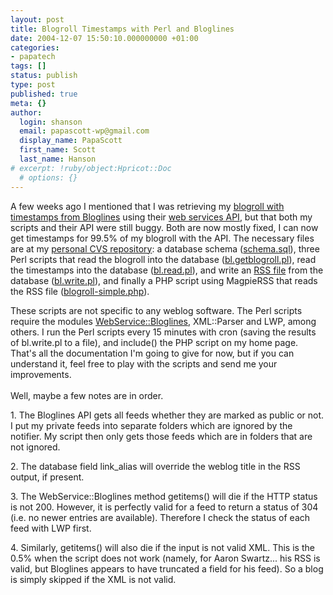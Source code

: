 ```yaml
---
layout: post
title: Blogroll Timestamps with Perl and Bloglines
date: 2004-12-07 15:50:10.000000000 +01:00
categories:
- papatech
tags: []
status: publish
type: post
published: true
meta: {}
author:
  login: shanson
  email: papascott-wp@gmail.com
  display_name: PapaScott
  first_name: Scott
  last_name: Hanson
# excerpt: !ruby/object:Hpricot::Doc
  # options: {}
---
```

<p>A few weeks ago I mentioned that I was retrieving my <a href="http://www.papascott.de/archives/2004/10/23/bloglines-timestamps/" title="PapaScott: Bloglines Timestamps">blogroll with timestamps from Bloglines</a> using their <a href="http://www.bloglines.com/services/api/">web services API</a>, but that both my scripts and their API were still buggy. Both are now mostly fixed, I can now get timestamps for 99.5% of my blogroll with the API. The necessary files are at my <a href="http://cvs.sourceforge.net/viewcvs.py/papascott/bloglines/" title="SourceForge.net CVS Repository - directory - cvs: papascott/bloglines">personal CVS repository</a>: a database schema (<a href="http://cvs.sourceforge.net/viewcvs.py/papascott/bloglines/schema.sql?rev=1.1&amp;view=markup">schema.sql</a>), three Perl scripts that read the blogroll into the database (<a href="http://cvs.sourceforge.net/viewcvs.py/papascott/bloglines/bl.getblogroll.pl?rev=1.1.1.1&amp;view=markup">bl.getblogroll.pl</a>), read the timestamps into the database (<a href="http://cvs.sourceforge.net/viewcvs.py/papascott/bloglines/bl.read.pl?rev=1.2&amp;view=auto">bl.read.pl</a>), and write an <a href="http://www.papascott.de/bl.rss">RSS file</a> from the database (<a href="http://cvs.sourceforge.net/viewcvs.py/papascott/bloglines/bl.write.pl?rev=1.1.1.1&amp;view=auto">bl.write.pl</a>), and finally a PHP script using MagpieRSS that reads the RSS file (<a href="http://cvs.sourceforge.net/viewcvs.py/papascott/bloglines/blogroll-simple.php?rev=1.1&view=auto">blogroll-simple.php</a>). </p>
<p>These scripts are not specific to any weblog software. The Perl scripts require the modules <a href="http://search.cpan.org/~miyagawa/WebService-Bloglines/">WebService::Bloglines</a>, XML::Parser and LWP, among others. I run the Perl scripts every 15 minutes with cron (saving the results of bl.write.pl to a file), and include() the PHP script on my home page. That's all the documentation I'm going to give for now, but if you can understand it, feel free to play with the scripts and send me your improvements.<br />
<!--more--><br />
Well, maybe a few notes are in order.</p>
<p>1. The Bloglines API gets all feeds whether they are marked as public or not. I put my private feeds into separate folders which are ignored by the notifier. My script then only gets those feeds which are in folders that are not ignored.</p>
<p>2. The database field link_alias will override the weblog title in the RSS output, if present. </p>
<p>3. The WebService::Bloglines method getitems() will die if the HTTP status is not 200. However, it is perfectly valid for a feed to return a status of 304 (i.e. no newer entries are available). Therefore I check the status of each feed with LWP first.</p>
<p>4. Similarly, getitems() will also die if the input is not valid XML. This is the 0.5% when the script does not work (namely, for Aaron Swartz... his RSS is valid, but Bloglines appears to have truncated a field for his feed). So a blog is simply skipped if the XML is not valid.</p>
